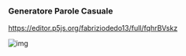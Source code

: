 ### Generatore Parole Casuale  
  
  https://editor.p5js.org/fabriziodedo13/full/fqhrBVskz
  
![img]()  
